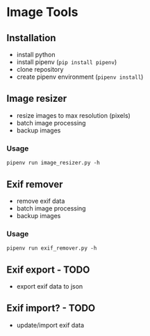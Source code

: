 # Image Tools
## Installation
- install python
- install pipenv (```pip install pipenv```)
- clone repository
- create pipenv environment (```pipenv install```)

## Image resizer
- resize images to max resolution (pixels)
- batch image processing
- backup images
### Usage
```pipenv run image_resizer.py -h ```

## Exif remover
- remove exif data
- batch image processing
- backup images

### Usage
```pipenv run exif_remover.py -h ```

## Exif export - TODO
- export exif data to json

## Exif import? - TODO
- update/import exif data
